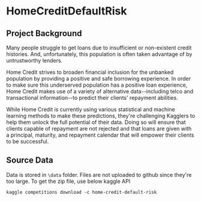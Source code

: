# HomeCreditDefaultRisk

## Project Background

Many people struggle to get loans due to insufficient or non-existent credit histories. And, unfortunately, 
this population is often taken advantage of by untrustworthy lenders.

Home Credit strives to broaden financial inclusion for the unbanked population by providing a positive and 
safe borrowing experience. In order to make sure this underserved population has a positive loan experience, 
Home Credit makes use of a variety of alternative data--including telco and transactional information--to 
predict their clients' repayment abilities.

While Home Credit is currently using various statistical and machine learning methods to make these predictions, 
they're challenging Kagglers to help them unlock the full potential of their data. Doing so will ensure 
that clients capable of repayment are not rejected and that loans are given with a principal, maturity, 
and repayment calendar that will empower their clients to be successful.

## Source Data

Data is stored in `\data` folder. Files are not uploaded to github since they're too large. To get the zip file, use below
kaggle API
```
kaggle competitions download -c home-credit-default-risk
```
